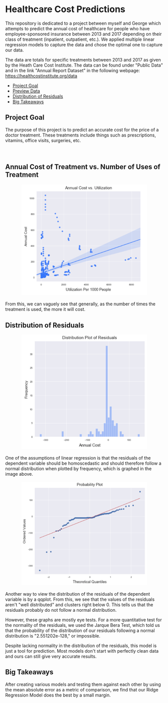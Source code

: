 # Healthcare Cost Predictions
This repository is dedicated to a project between myself and George which attempts to predict the annual cost of healthcare for people who have employee-sponsored insurance between 2013 and 2017 depending on their class of treatment (inpatient, outpatient, etc.). We applied multiple linear regression models to capture the data and chose the optimal one to capture our data. 


The data are totals for specific treatments between 2013 and 2017 as given by the Heath Care Cost Institute. The data can be found under "Public Data" and in the link "Annual Report Dataset" in the following webpage: https://healthcostinstitute.org/data

- [Project Goal](#ProjGoal)
- [Preview Data](#EDA)
- [Distribution of Residuals](#DistRes)
- [Big Takeaways](#Takeaway)

## Project Goal <a name = 'ProjGoal'></a>
The purpose of this project is to predict an accurate cost for the price of a doctor treatment. These treatments include things such as prescriptions, vitamins, office visits, surgeries, etc.
<br>
<br>
<br>
## Annual Cost of Treatment vs. Number of Uses of Treatment <a name = 'EDA'></a>

<center><img src='graphs%20of%20data/cost%20vs%20utilization.png' width = 400></center> <!-- center isn't working, probably deprecated; might be able to fix by referencing this tag in CSS?  // Annual Cost of Treatment vs. Use of Treatment-->
<br>
From this, we can vaguely see that generally, as the number of times the treatment is used, the more it will cost.

## Distribution of Residuals <a name = 'DistRes'></a>

<center><img src='graphs%20of%20data/dist%20of%20resids.png' width = 400></center>
<br>
One of the assumptions of linear regression is that the residuals of the dependent variable should be homoscedastic and should therefore follow a normal distribution when plotted by frequency, which is graphed in the image above.
<br>
<br>
<center><img src='graphs%20of%20data/qqplot.png' width = 400></center>
<br>
Another way to view the distribution of the residuals of the dependent variable is by a qqplot. From this, we see that the values of the residuals aren't "well distributed" and clusters right below 0. This tells us that the residuals probably do not follow a normal distribution.
<p>However, these graphs are mostly eye tests. For a more quantitative test for the normality of the residuals, we used the Jarque Bera Test, which told us that the probability of the distribution of our residuals following a normal distribution is "2.551202e-128," or impossible.</p>
  
<p>Despite lacking normality in the distribution of the residuals, this model is just a tool for prediction. Most models don't start with perfectly clean data and ours can still give very accurate results.</p>

## Big Takeaways <a name = 'Takeaway'></a>

After creating various models and testing them against each other by using the mean absolute error as a metric of comparison, we find that our Ridge Regression Model does the best by a small margin.
